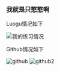 ### 我就是只憨憨啊

Luogu情况如下

![我的练习情况](https://luogu.wao3.cn/api/practice?id=438544)

Github情况如下

![github](https://github-readme-stats.vercel.app/api?username=hhdxgd&show_icons=true&theme=slateorange)
![github2](https://github-readme-stats.vercel.app/api/top-langs/?username=hhdxgd&layout=compact&theme=slateorange)
